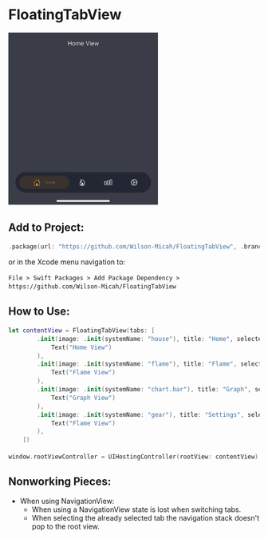 # FloatingTabView

<img src="Resources/example.gif" alt="TabView Example" width="300"/>

## Add to Project:

```swift
.package(url: "https://github.com/Wilson-Micah/FloatingTabView", .branch("master"))
```

or in the Xcode menu navigation to:

`File > Swift Packages > Add Package Dependency > https://github.com/Wilson-Micah/FloatingTabView`

## How to Use:

```swift
let contentView = FloatingTabView(tabs: [
		.init(image: .init(systemName: "house"), title: "Home", selectedColor: Color.orange, content: 
			Text("Home View")
		),
		.init(image: .init(systemName: "flame"), title: "Flame", selectedColor: Color.orange, content:
			Text("Flame View")
		),
		.init(image: .init(systemName: "chart.bar"), title: "Graph", selectedColor: Color.orange, content:
			Text("Graph View")
		),
		.init(image: .init(systemName: "gear"), title: "Settings", selectedColor: Color.orange, content:
			Text("Flame View")
		),
	])
	
window.rootViewController = UIHostingController(rootView: contentView)
```

## Nonworking Pieces:
- When using NavigationView:
	- When using a NavigationView state is lost when switching tabs.
	- When selecting the already selected tab the navigation stack doesn't pop to the root view.